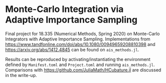 # Monte-Carlo Integration via Adaptive Importance Sampling

Final project for 18.335 (Numerical Methods, Spring 2020) on Monte-Carlo Integrators with Adaptive Importance Sampling. Implementations from https://www.tandfonline.com/doi/abs/10.1080/00949659208810398 and https://arxiv.org/abs/1412.4845 can be found on `ais_methods.jl`. 

Results can be reproduced by activating/instantiating the environment defined by `Manifest.toml` and `Project.toml` and running `ais_methods.jl`. Comparisons with https://github.com/JuliaMath/HCubature.jl are discussed in the write-up.

